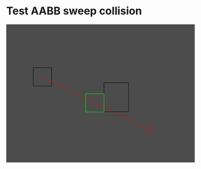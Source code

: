 # Test AABB sweep collision

![alt Game presentation](https://raw.githubusercontent.com/eadgyo/example_godot_testcollision/main/result.JPG)


